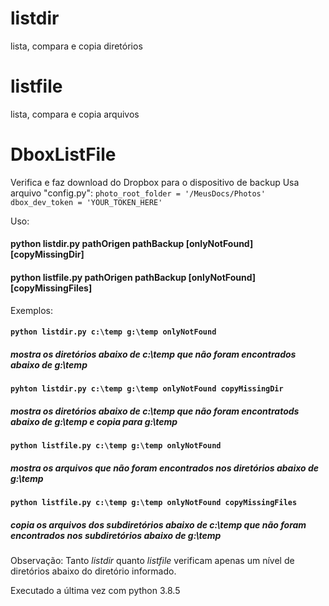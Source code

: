 # listdir
lista, compara e copia diretórios

# listfile
lista, compara e copia arquivos

# DboxListFile
Verifica e faz download do Dropbox para o dispositivo de backup
Usa arquivo "config.py":
``
    photo_root_folder = '/MeusDocs/Photos'  
    dbox_dev_token = 'YOUR_TOKEN_HERE'
``

Uso:
#### python listdir.py pathOrigen pathBackup \[onlyNotFound\] \[copyMissingDir\]

#### python listfile.py pathOrigen pathBackup \[onlyNotFound\] \[copyMissingFiles\]


Exemplos:

#### `python listdir.py c:\temp g:\temp onlyNotFound`
##### mostra os diretórios abaixo de c:\temp que não foram encontrados abaixo de g:\temp

#### `pyhton listdir.py c:\temp g:\temp onlyNotFound copyMissingDir`
##### mostra os diretórios abaixo de c:\temp que não foram encontratods abaixo de g:\temp e copia para g:\temp

#### `python listfile.py c:\temp g:\temp onlyNotFound`
##### mostra os arquivos que não foram encontrados nos diretórios abaixo de g:\temp

#### `python listfile.py c:\temp g:\temp onlyNotFound copyMissingFiles`
##### copia os arquivos dos subdiretórios abaixo de c:\temp que não foram encontrados nos subdiretórios abaixo de g:\temp


Observação: Tanto _listdir_ quanto _listfile_ verificam apenas um nível de diretórios abaixo do diretório informado.


Executado a última vez com python 3.8.5
